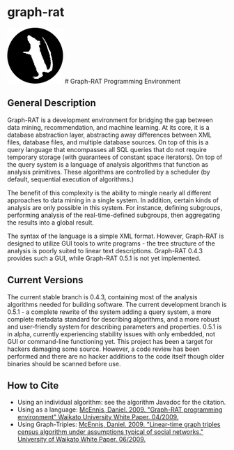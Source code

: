 graph-rat
=========

<img src="Graph-RATLogo2.png" height="128" weight="128" alt="Graph-RAT Logo"/> # Graph-RAT Programming Environment</h1>

## General Description

Graph-RAT is a development environment for bridging the gap between data mining, recommendation, and machine learning.
At its core, it is a database abstraction layer, abstracting away differences between XML files, database files, and multiple
database sources.  On top of this is a query language that encompasses all SQL queries that do not require temporary storage 
(with guarantees of constant space iterators).  On top of the query system is a language of analysis algorithms that
function as analysis primitives.  These algorithms are controlled by a scheduler (by default, sequential execution of algorithms.)</p>

The benefit of this complexity is the ability to mingle nearly all different approaches to data mining in a single system.  In addition,
certain kinds of analysis are only possible in this system.  For instance, defining subgroups, performing analysis of the real-time-defined
subgroups, then aggregating the results into a global result.

The syntax of the language is a simple XML format.  However, Graph-RAT is designed to utilize GUI tools to write programs - the
tree structure of the analysis is poorly suited to linear text descriptions.  Graph-RAT 0.4.3 provides such a GUI, while 
Graph-RAT 0.5.1 is not yet implemented.

## Current Versions
The current stable branch is 0.4.3, containing most of the analysis algorithms needed for building software.  The current development branch
is 0.5.1 - a complete rewrite of the system adding a query system, a more complete metadata standard for describing algorithms, and a more 
robust and user-friendly system for describing parameters and properties.  0.5.1 is in alpha, currently experiencing stability issues with only 
embedded, not GUI or command-line functioning yet.  This project has been a target for hackers damaging some source.  However, a code review has been performed
and there are no hacker additions to the code itself though older binaries should be scanned before use.

## How to Cite

+ Using an individual algorithm: see the algorithm Javadoc for the citation.
+ Using as a language: [McEnnis, Daniel. 2009. "Graph-RAT programming environment" Waikato University White Paper. 04/2009.](Graph-RAT09.pdf)
+ Using Graph-Triples: [McEnnis, Daniel. 2009. "Linear-time graph triples census algorithm under assumptions typical of social networks." University of Waikato White Paper. 06/2009.](GraphTriplesWorkingPaper.pdf)
